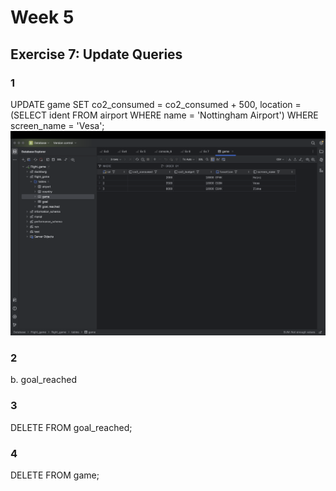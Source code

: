 # Week 5

## Exercise 7: Update Queries

### 1
UPDATE game
SET co2_consumed = co2_consumed + 500,
    location = (SELECT ident FROM airport WHERE name = 'Nottingham Airport')
WHERE screen_name = 'Vesa';
![screenshot](No1.jpg) 

### 2
b. goal_reached

### 3
DELETE FROM goal_reached;

### 4
DELETE FROM game;
